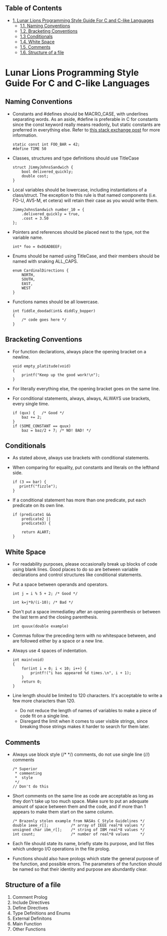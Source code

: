 <div id="table-of-contents">
  <h2>Table of Contents</h2>  
  <div id="text-table-of-contents">
    <ul>
      <li><a href="#orgheadline6">1. Lunar Lions Programming Style Guide For C and C-like Languages</a>
      <ul>
        <li><a href="#orgheadline1">1.1. Naming Conventions</a></li>
        <li><a href="#orgheadline2">1.2. Bracketing Conventions</a></li>
        <li><a href="#conditionals">1.3  Conditionals</a></li>
        <li><a href="#orgheadline3">1.4. White Space</a></li>
        <li><a href="#orgheadline4">1.5. Comments</a></li>
        <li><a href="#orgheadline5">1.6. Structure of a file</a></li>
      </ul>
      </li>
    </ul>
  </div>
</div>

# Lunar Lions Programming Style Guide For C and C-like Languages<a id="orgheadline6"></a>

## Naming Conventions<a id="orgheadline1"></a>

-   Constants and #defines should be MACRO_CASE, with underlines 
    separating words. As an aside, #define is preferable in C for constants
    since the const keyword really means readonly, but static constants are
    preferred in everything else. Refer to 
    <a href="http://stackoverflow.com/questions/1674032/static-const-vs-define-vs-enum">
    this stack exchange post</a> for more information.
    
    ```
    static const int FOO_BAR = 42;
    #define TIME 50
    ```
    
-   Classes, structures and type definitions should use TitleCase

    ```
    struct JimmyJohnsSandwich {
        bool delivered_quickly;
        double cost;
    }
    ```
    
-   Local variables should be lowercase, including instantiations of a 
    class/struct. The exception to this rule is that named components (i.e. 
    FO-U, AV5-M, et cetera) will retain their case as you would write them.
    
    ```
    JimmyJohnsSandwich number_10 = {
        .delivered_quickly = true,
        .cost = 3.50
    };
    ```
    
-   Pointers and references should be placed next to the type, not the variable
    name.

    ```int* foo = 0xDEADBEEF;```
    
-   Enums should be named using TitleCase, and their members should be named 
    with snaking ALL_CAPS.

    ```
    enum CardinalDirections {
        NORTH,
        SOUTH,
        EAST,
        WEST
    }
    ```
    
-   Functions names should be all lowercase.

    ```
    int fiddle_doodad(int& diddly_bopper)
    {
        /* code goes here */
    }
    ```

## Bracketing Conventions<a id="orgheadline2"></a>

-   For function declarations, always place the opening bracket on a newline.

    ```
    void empty_platitude(void)
    {
        printf("Keep up the good work!\n");
    }
    ```
    
-   For literally everything else, the opening bracket goes on the same line.
-   For conditional statements, always, always, ALWAYS use brackets, every
    single time.
    
    ```
    if (qux) {   /* Good */
        baz += 2;
    }
    if (SOME_CONSTANT == quux)
        baz = baz/2 + 7; /* NO! BAD! */
    ```
    
## Conditionals<a id="conditionals"></a>

-  As stated above, always use brackets with conditional statements.

-  When comparing for equality, put constants and literals on the lefthand side.

   ```
   if (3 == bar) {
      printf("fizzle");
   }
   ```

-  If a conditional statement has more than one predicate, put each predicate
   on its own line.
   
   ```
   if (predicate1 &&
       predicate2 ||
       predicate3) {

       return ALART;
   }
   ```

## White Space<a id="orgheadline3"></a>

-   For readability purposes, please occasionally break up blocks of code
     using blank lines. Good places to do so are between variable declarations
    and control structures like conditional statements.
-   Put a space between operands and operators.

    ```int j = i % 5 + 2; /* Good */```
    
    ```int k=j*9/(i-10); /* Bad */```
    
-   Don't put a space immediatley after an opening parenthesis or between the
    last term and the closing parenthesis.

    ```int quuux(double example)```
    
-   Commas follow the preceding term with no whitespace between, and are 
    followed either by a space or a new line.
-   Always use 4 spaces of indentation.

    ```
    int main(void)
    {
        for(int i = 0; i < 10; i++) {
            printf!("i has appeared %d times.\n", i + 1);
        }
        return 0;
    }
    ```
    
-   Line length should be limited to 120 characters. It's acceptable to 
    write a few more characters than 120. 
    -   Do not reduce the length of names of variables to make a piece of code 
        fit on a single line.
    -   Disregard the limit when it comes to user visible strings, since breaking
        those strings makes it harder to search for them later.

## Comments<a id="orgheadline4"></a>

-   Always use block style (/* */) comments, do not use single line (//) comments

    ```
    /* Superior
     * commenting
     *  style
     */
    // Don't do this
    ```
    
-   Short comments on the same line as code are acceptable as long as they
    don't take up too much space. Make sure to put an adequate amount of space
    between them and the code, and if more than 1 appears to make them start on
    the same column.
    
    ```
    /* Brazenly stolen example from NASAs C Style Guidelines */
    double ieee_r[];          /* array of IEEE real*8 values */
    unsigned char ibm_r[];    /* string of IBM real*8 values */
    int count;                /* number of real*8 values     */
    ```
    
-   Each file should state its name, briefly state its purpose, and list files 
    which undergo I/O operations in the file prolog.
-   Functions should also have prologs which state the general purpose of the
    function, and possible errors. The parameters of the function should be
    named so that their identity and purpose are abundantly clear.

## Structure of a file<a id="orgheadline5"></a>

1.  Comment Prolog
2.  Include Directives
3.  Define Directives
4.  Type Definitions and Enums
5.  External Definitons
6.  Main Function
7.  Other Functions
